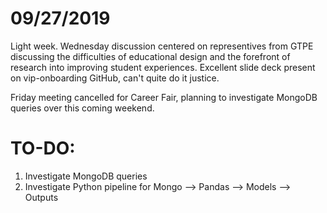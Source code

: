 # 09/27/2019

Light week. Wednesday discussion centered on representives from GTPE discussing the difficulties of educational design and the forefront of research into improving student experiences. Excellent slide deck present on vip-onboarding GitHub, can't quite do it justice.

Friday meeting cancelled for Career Fair, planning to investigate MongoDB queries over this coming weekend.

# TO-DO:
1. Investigate MongoDB queries
2. Investigate Python pipeline for Mongo --> Pandas --> Models --> Outputs
